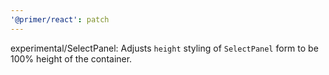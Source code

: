 ```yaml
---
'@primer/react': patch
---
```


experimental/SelectPanel: Adjusts `height` styling of `SelectPanel` form to be 100% height of the container.
